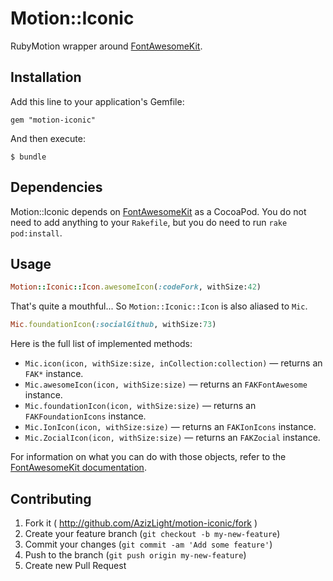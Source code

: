 Motion::Iconic
==============

RubyMotion wrapper around [FontAwesomeKit](https://github.com/PrideChung/FontAwesomeKit).

Installation
------------

Add this line to your application's Gemfile:

    gem "motion-iconic"

And then execute:

    $ bundle

Dependencies
------------

Motion::Iconic depends on [FontAwesomeKit](https://github.com/PrideChung/FontAwesomeKit) as a CocoaPod. You do not need to add anything to your `Rakefile`, but you do need to run `rake pod:install`.

Usage
-----

```ruby
Motion::Iconic::Icon.awesomeIcon(:codeFork, withSize:42)
```

That's quite a mouthful... So `Motion::Iconic::Icon` is also aliased to `Mic`.

```ruby
Mic.foundationIcon(:socialGithub, withSize:73)
```

Here is the full list of implemented methods:

- `Mic.icon(icon, withSize:size, inCollection:collection)` &mdash; returns an `FAK*` instance.
- `Mic.awesomeIcon(icon, withSize:size)` &mdash; returns an `FAKFontAwesome` instance.
- `Mic.foundationIcon(icon, withSize:size)` &mdash; returns an `FAKFoundationIcons` instance.
- `Mic.IonIcon(icon, withSize:size)` &mdash; returns an `FAKIonIcons` instance.
- `Mic.ZocialIcon(icon, withSize:size)` &mdash; returns an `FAKZocial` instance.

For information on what you can do with those objects, refer to the [FontAwesomeKit documentation](https://github.com/PrideChung/FontAwesomeKit#example-usage).

Contributing
------------

1. Fork it ( http://github.com/AzizLight/motion-iconic/fork )
2. Create your feature branch (`git checkout -b my-new-feature`)
3. Commit your changes (`git commit -am 'Add some feature'`)
4. Push to the branch (`git push origin my-new-feature`)
5. Create new Pull Request

